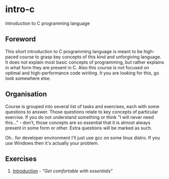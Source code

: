 # intro-c
Introduction to C programming language

## Foreword
This short introduction to C programming language is meant to be high-paced course to grasp key concepts of this kind and unforgiving language.
It does not explain most basic concepts of programming, but rather explains in what form they are present in C.
Also this course is not focused on optimal
and high-performance code wiriting. It you are looking for this, go look somewhere else.

## Organisation
Course is grouped into several list of tasks and exercises, each with some questions to answer. Those questions relate to key concepts of particular exercise. If you do not understand something or think "I will never need this..." - don't, those concepts are so essential that it is almost always present in some form or other. Extra questions will be marked as such.

Oh.. for developer environment I'll just use gcc on some linux distro. If you use Windows then it's actually your problem.

## Exercises

1. [Introduction](ex1.md) - *"Get comfortable with essentials"*
